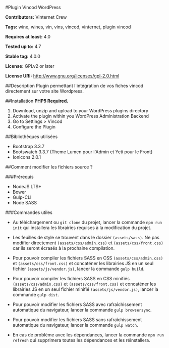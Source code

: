 #Plugin Vincod WordPress

**Contributors:** Vinternet Crew

**Tags:** wine, wines, vin, vins, vincod, vinternet, plugin vincod

**Requires at least:** 4.0

**Tested up to:** 4.7

**Stable tag:** 4.0.0

**License:** GPLv2 or later

**License URI:** http://www.gnu.org/licenses/gpl-2.0.html

##Description
Plugin permettant l'intégration de vos fiches vincod directement sur votre site Wordpress.

##Installation
**PHP5 Required.**
 
1. Download, unzip and upload to your WordPress plugins directory
2. Activate the plugin within you WordPress Administration Backend
3. Go to Settings > Vincod
4. Configure the Plugin

##Bibliothèques utilisées
* Bootstrap 3.3.7
* Bootswatch 3.3.7 (Theme Lumen pour l'Admin et Yeti pour le Front)
* Ionicons 2.0.1

##Comment modifier les fichiers source ?

###Prérequis
* NodeJS LTS+
* Bower
* Gulp-CLI
* Node SASS

###Commandes utiles
* Au téléchargement ou `git clone` du projet, lancer la commande `npm run init` qui installera les librairies requises à la modification du projet.

* Les feuilles de style se trouvent dans le dossier `(assets/sass)`. Ne pas modifier directement `(assets/css/admin.css)` et `(assets/css/front.css)` car ils seront écrasés à la prochaine compilation.

* Pour pouvoir compiler les fichiers SASS en CSS `(assets/css/admin.css)` et `(assets/css/front.css)` et concaténer les librairies JS en un seul fichier `(assets/js/vendor.js)`, lancer la commande `gulp build`.

* Pour pouvoir compiler les fichiers SASS en CSS minifiés `(assets/css/admin.css)` et `(assets/css/front.css)` et concaténer les librairies JS en un seul fichier minifié `(assets/js/vendor.js)`, lancer la commande `gulp dist`.

* Pour pouvoir modifier les fichiers SASS avec rafraîchissement automatique du navigateur, lancer la commande `gulp browsersync`.

* Pour pouvoir modifier les fichiers SASS sans rafraîchissement automatique du navigateur, lancer la commande `gulp watch`.

* En cas de problème avec les dépendances, lancer la commande `npm run refresh` qui supprimera toutes les dépendances et les réinstallera.
